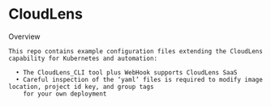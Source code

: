 # CloudLens

Overview

    This repo contains example configuration files extending the CloudLens capability for Kubernetes and automation: 
    
      •	The CloudLens_CLI tool plus WebHook supports CloudLens SaaS 
      •	Careful inspection of the ‘yaml’ files is required to modify image location, project id key, and group tags
        for your own deployment 

